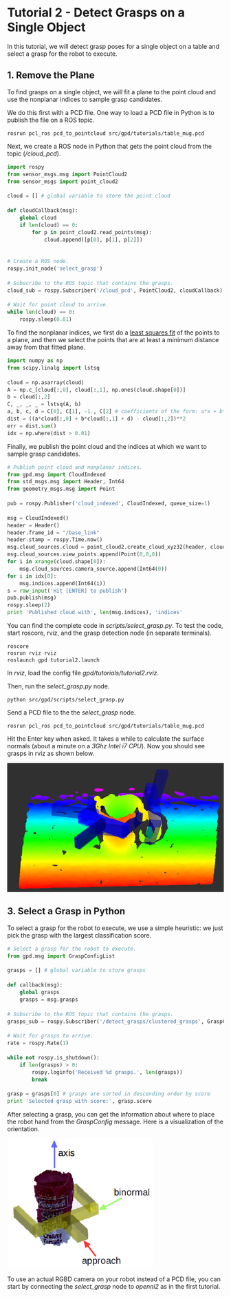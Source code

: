 # Tutorial 2 - Detect Grasps on a Single Object


In this tutorial, we will detect grasp poses for a single object on a table and select a grasp for the robot to execute.


## 1. Remove the Plane

To find grasps on a single object, we will fit a plane to the point cloud and use the nonplanar indices to sample grasp 
candidates. 

We do this first with a PCD file. One way to load a PCD file in Python is to publish the file on a ROS 
topic.
```
rosrun pcl_ros pcd_to_pointcloud src/gpd/tutorials/table_mug.pcd
```

Next, we create a ROS node in Python that gets the point cloud from the topic (*/cloud_pcd*).
```python
import rospy
from sensor_msgs.msg import PointCloud2
from sensor_msgs import point_cloud2

cloud = [] # global variable to store the point cloud

def cloudCallback(msg):
    global cloud
    if len(cloud) == 0:
        for p in point_cloud2.read_points(msg):
            cloud.append([p[0], p[1], p[2]])


# Create a ROS node.
rospy.init_node('select_grasp')

# Subscribe to the ROS topic that contains the grasps.
cloud_sub = rospy.Subscriber('/cloud_pcd', PointCloud2, cloudCallback)

# Wait for point cloud to arrive.
while len(cloud) == 0:
    rospy.sleep(0.01)
```

To find the nonplanar indices, we first do a 
[least squares fit](https://www.geometrictools.com/Documentation/LeastSquaresFitting.pdf) of the points to a plane, and 
then we select the points that are at least a minimum distance away from that fitted plane.
```python
import numpy as np
from scipy.linalg import lstsq

cloud = np.asarray(cloud)
A = np.c_[cloud[:,0], cloud[:,1], np.ones(cloud.shape[0])]
b = cloud[:,2]
C, _, _, _ = lstsq(A, b)
a, b, c, d = C[0], C[1], -1., C[2] # coefficients of the form: a*x + b*y + c*z + d = 0.
dist = ((a*cloud[:,0] + b*cloud[:,1] + d) - cloud[:,2])**2
err = dist.sum()
idx = np.where(dist > 0.01)
```

Finally, we publish the point cloud and the indices at which we want to sample grasp candidates.
```python
# Publish point cloud and nonplanar indices.
from gpd.msg import CloudIndexed
from std_msgs.msg import Header, Int64
from geometry_msgs.msg import Point

pub = rospy.Publisher('cloud_indexed', CloudIndexed, queue_size=1)

msg = CloudIndexed()
header = Header()
header.frame_id = "/base_link"
header.stamp = rospy.Time.now()
msg.cloud_sources.cloud = point_cloud2.create_cloud_xyz32(header, cloud.tolist())
msg.cloud_sources.view_points.append(Point(0,0,0))
for i in xrange(cloud.shape[0]):
    msg.cloud_sources.camera_source.append(Int64(0))
for i in idx[0]:
    msg.indices.append(Int64(i))    
s = raw_input('Hit [ENTER] to publish')
pub.publish(msg)
rospy.sleep(2)
print 'Published cloud with', len(msg.indices), 'indices'
```

You can find the complete code in *scripts/select_grasp.py*. To test the code, start roscore, rviz, and the grasp 
detection node (in separate terminals).
```
roscore
rosrun rviz rviz
roslaunch gpd tutorial2.launch
```

In *rviz*, load the config file *gpd/tutorials/tutorial2.rviz*.

Then, run the *select_grasp.py* node.
```
python src/gpd/scripts/select_grasp.py
```

Send a PCD file to the the *select_grasp* node.
```
rosrun pcl_ros pcd_to_pointcloud src/gpd/tutorials/table_mug.pcd
```

Hit the Enter key when asked. It takes a while to calculate the surface normals (about a minute on a 
*3Ghz Intel i7 CPU*). Now you should see grasps in rviz as shown below.

![rviz screenshot](./rviz_grasps_tutorial2.png "Grasps visualized in rviz")


## 3. Select a Grasp in Python

To select a grasp for the robot to execute, we use a simple heuristic: we just pick the grasp with the largest 
classification score.

```python
# Select a grasp for the robot to execute.
from gpd.msg import GraspConfigList

grasps = [] # global variable to store grasps

def callback(msg):
    global grasps
    grasps = msg.grasps

# Subscribe to the ROS topic that contains the grasps.
grasps_sub = rospy.Subscriber('/detect_grasps/clustered_grasps', GraspConfigList, callback)

# Wait for grasps to arrive.
rate = rospy.Rate(1)

while not rospy.is_shutdown():    
    if len(grasps) > 0:
        rospy.loginfo('Received %d grasps.', len(grasps))
        break

grasp = grasps[0] # grasps are sorted in descending order by score
print 'Selected grasp with score:', grasp.score
```

After selecting a grasp, you can get the information about where to place the robot hand 
from the *GraspConfig* message. Here is a visualization of the orientation.

![hand orientation](./hand_frame.png "Hand orientation")

To use an actual RGBD camera on your robot instead of a PCD file, you can start by connecting the *select_grasp* node 
to *openni2* as in the first tutorial.


